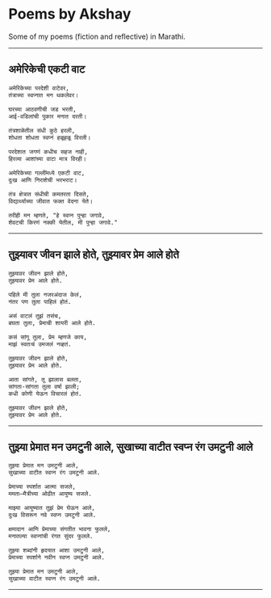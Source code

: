 # Poems by Akshay

Some of my poems (fiction and reflective) in Marathi.

---

## अमेरिकेची एकटी वाट

```
अमेरिकेच्या परदेशी वाटेवर,
तंत्राच्या स्वप्नात मन थकलेवर।

घरच्या आठवणीची जड भरती,
आई-वडिलांची पुकार मनात दरती।

तंत्रशाळेतील संधी कुठे हरली,
शोधता शोधता स्वप्नं हळूहळू विरली।

परदेशात जगणं कधीच सहज नाही,
हिरव्या आशांच्या वाटा मात्र विरही।

अमेरिकेच्या गल्लींमध्ये एकटी वाट,
दुःख आणि निराशेची भरभराट।

तंत्र क्षेत्रात संधीची कमतरता दिसते,
विद्यार्थ्याच्या जीवात फक्त वेदना येते।

तरीही मन म्हणते, "हे स्वप्न पुन्हा जगावे,
शेवटची किरणं नक्की येतील, मी पुन्हा जगावे."
```

---

## तुझ्यावर जीवन झाले होते, तुझ्यावर प्रेम आले होते

```
तुझ्यावर जीवन झाले होते, 
तुझ्यावर प्रेम आले होते.

पहिले मी तुला नजरअंदाज केलं,
नंतर पण तुला पाहिलं होतं.

असं वाटलं तुझं तसंच,
बघता तुला, प्रेमाची शायरी आले होते.

कसं सांगू तुला, प्रेम म्हणजे काय,
माझं स्वतःचं उमजलं नव्हतं.

तुझ्यावर जीवन झाले होते,
तुझ्यावर प्रेम आले होते.

आता सांगते, तू झालास बलता,
सांगता-सांगता तुला वर्षा झाली;
कधी कोणी येऊन विचारलं होतं.

तुझ्यावर जीवन झाले होते,
तुझ्यावर प्रेम आले होते.
```

---

## तुझ्या प्रेमात मन उमटुनी आले, सुखाच्या वाटीत स्वप्न रंग उमटुनी आले

```
तुझ्या प्रेमात मन उमटुनी आले,
सुखाच्या वाटीत स्वप्न रंग उमटुनी आले.

प्रेमाच्या स्पर्शात आत्मा सजले,
ममता–मैत्रीच्या ओढीत आयुष्य सजले.

माझ्या आयुष्यात तुझं प्रेम घेऊन आले,
दुःख विसरून नवे स्वप्न उमटुनी आले.

क्षमादान आणि प्रेमाच्या संगतीत भावना फुलले,
मनातल्या स्वप्नांची रंगत सुंदर फुलले.

तुझ्या शब्दांनी हृदयात आशा उमटुनी आले,
प्रेमाच्या स्पर्शाने नवीन स्वप्न उमटुनी आले.

तुझ्या प्रेमात मन उमटुनी आले,
सुखाच्या वाटीत स्वप्न रंग उमटुनी आले.
```

---


